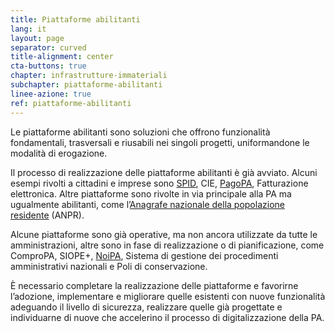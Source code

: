 ```yaml
---
title: Piattaforme abilitanti
lang: it
layout: page
separator: curved
title-alignment: center
cta-buttons: true
chapter: infrastrutture-immateriali
subchapter: piattaforme-abilitanti
linee-azione: true
ref: piattaforme-abilitanti
---
```

Le piattaforme abilitanti sono soluzioni che offrono funzionalità fondamentali, trasversali e riusabili nei singoli progetti, uniformandone le modalità di erogazione.

Il processo di realizzazione delle piattaforme abilitanti è già avviato. Alcuni esempi rivolti a cittadini e imprese sono [SPID](http://www.spid.gov.it), CIE, [PagoPA](http://www.agid.gov.it/agenda-digitale/pubblica-amministrazione/pagamenti-elettronici), Fatturazione elettronica. Altre piattaforme sono rivolte in via principale alla PA ma ugualmente abilitanti, come l’[Anagrafe nazionale della popolazione residente](http://www.agid.gov.it/agenda-digitale/pubblica-amministrazione/anagrafe-nazionale-anpr) (ANPR).

Alcune piattaforme sono già operative, ma non ancora utilizzate da tutte le amministrazioni, altre sono in fase di realizzazione o di pianificazione, come ComproPA, SIOPE+, [NoiPA](https://noipa.mef.gov.it/), Sistema di gestione dei procedimenti amministrativi nazionali e Poli di conservazione.

È necessario completare la realizzazione delle piattaforme e favorirne l’adozione, implementare e migliorare quelle esistenti con nuove funzionalità adeguando il livello di sicurezza, realizzare quelle già progettate e individuarne di nuove che accelerino il processo di digitalizzazione della PA.

